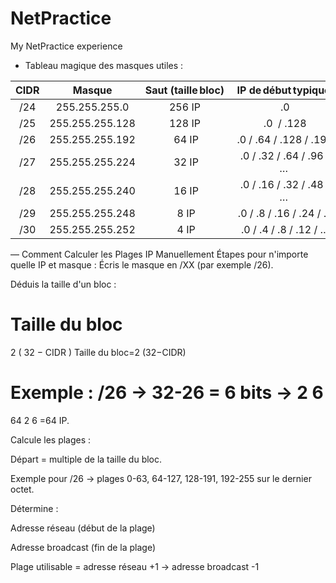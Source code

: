 # NetPractice
My NetPractice experience

- Tableau magique des masques utiles :

| CIDR | Masque              | Saut&nbsp;(taille bloc) | IP de début typique | IP de fin typique |
|:---:|:-------------------:|:-----------------------:|:-------------------:|:-----------------:|
| /24 | 255.255.255.0        | 256 IP                 | .0                  | .255              |
| /25 | 255.255.255.128      | 128 IP                 | .0  / .128          | .127 / .255       |
| /26 | 255.255.255.192      | 64 IP                  | .0 / .64 / .128 / .192 | .63 / .127 / .191 / .255 |
| /27 | 255.255.255.224      | 32 IP                  | .0 / .32 / .64 / .96 / … | .31 / .63 / .95 / .127 / … |
| /28 | 255.255.255.240      | 16 IP                  | .0 / .16 / .32 / .48 / … | .15 / .31 / .47 / .63 / … |
| /29 | 255.255.255.248      | 8 IP                   | .0 / .8 / .16 / .24 / … | .7 / .15 / .23 / .31 / … |
| /30 | 255.255.255.252      | 4 IP                   | .0 / .4 / .8 / .12 / … | .3 / .7 / .11 / .15 / … |

— Comment Calculer les Plages IP Manuellement
Étapes pour n'importe quelle IP et masque :
Écris le masque en /XX (par exemple /26).

Déduis la taille d'un bloc :

Taille du bloc
=
2
(
32
−
CIDR
)
Taille du bloc=2 
(32−CIDR)
 
Exemple : /26 → 32-26 = 6 bits → 
2
6
=
64
2 
6
 =64 IP.

Calcule les plages :

Départ = multiple de la taille du bloc.

Exemple pour /26 → plages 0-63, 64-127, 128-191, 192-255 sur le dernier octet.

Détermine :

Adresse réseau (début de la plage)

Adresse broadcast (fin de la plage)

Plage utilisable = adresse réseau +1 → adresse broadcast -1
